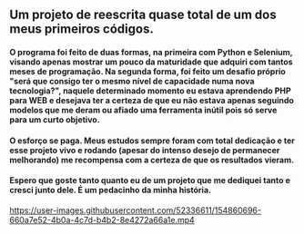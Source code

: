## Um projeto de reescrita quase total de um dos meus primeiros códigos.

#### O programa foi feito de duas formas, na primeira com Python e Selenium, visando apenas mostrar um pouco da maturidade que adquiri com tantos meses de programação. Na segunda forma, foi feito um desafio próprio "será que consigo ter o mesmo nível de capacidade numa nova tecnologia?", naquele determinado momento eu estava aprendendo PHP para WEB e desejava ter a certeza de que eu não estava apenas seguindo modelos que me deram ou afiado uma ferramenta inútil pois só serve para um curto objetivo.

#### O esforço se paga. Meus estudos sempre foram com total dedicação e ter esse projeto vivo e rodando (apesar do intenso desejo de permanecer melhorando) me recompensa com a certeza de que os resultados vieram.

#### Espero que goste tanto quanto eu de um projeto que me dediquei tanto e cresci junto dele. É um pedacinho da minha história.



https://user-images.githubusercontent.com/52336611/154860696-660a7e52-4b0a-4c7d-b4b2-8e4272a66a1e.mp4
